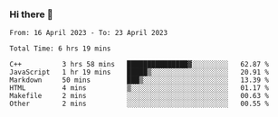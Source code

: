 ### Hi there 👋

<!--
**wangsy503/wangsy503** is a ✨ _special_ ✨ repository because its `README.md` (this file) appears on your GitHub profile.

Here are some ideas to get you started:

- 🔭 I’m currently working on ...
- 🌱 I’m currently learning ...
- 👯 I’m looking to collaborate on ...
- 🤔 I’m looking for help with ...
- 💬 Ask me about ...
- 📫 How to reach me: ...
- 😄 Pronouns: ...
- ⚡ Fun fact: ...
-->
<!--START_SECTION:waka-->

```text
From: 16 April 2023 - To: 23 April 2023

Total Time: 6 hrs 19 mins

C++          3 hrs 58 mins   ███████████████▓░░░░░░░░░   62.87 %
JavaScript   1 hr 19 mins    █████▒░░░░░░░░░░░░░░░░░░░   20.91 %
Markdown     50 mins         ███▒░░░░░░░░░░░░░░░░░░░░░   13.39 %
HTML         4 mins          ▒░░░░░░░░░░░░░░░░░░░░░░░░   01.17 %
Makefile     2 mins          ░░░░░░░░░░░░░░░░░░░░░░░░░   00.63 %
Other        2 mins          ░░░░░░░░░░░░░░░░░░░░░░░░░   00.55 %
```

<!--END_SECTION:waka-->

